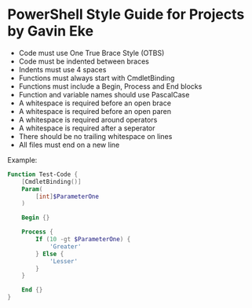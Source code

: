 # PowerShell Style Guide for Projects by Gavin Eke

- Code must use One True Brace Style (OTBS)
- Code must be indented between braces
- Indents must use 4 spaces
- Functions must always start with CmdletBinding
- Functions must include a Begin, Process and End blocks
- Function and variable names should use PascalCase
- A whitespace is required before an open brace
- A whitespace is required before an open paren
- A whitespace is required around operators
- A whitespace is required after a seperator
- There should be no trailing whitespace on lines
- All files must end on a new line

Example:

```powershell
Function Test-Code {
    [CmdletBinding()]
    Param(
        [int]$ParameterOne
    )

    Begin {}

    Process {
        If (10 -gt $ParameterOne) {
            'Greater'
        } Else {
            'Lesser'
        }
    }

    End {}
}

```
